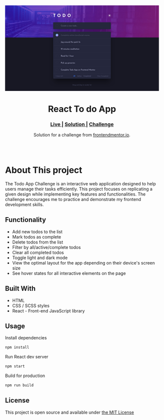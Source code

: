 ![](./src/assets/design/desktop-design-dark.jpg)

<h1 align="center">React To do App</h1>

<div align="center">
  <h3>
    <a href="https://todo-list-react-five-eta.vercel.app/" color="white">
      Live
    </a>
    <span> | </span>
    <a href="#">
      Solution
    </a>
   <span> | </span>
    <a href="https://www.frontendmentor.io/challenges/todo-app-Su1_KokOW">
      Challenge
    </a>
  </h3>
</div>
<div align="center">
   Solution for a challenge from  <a href="https://www.frontendmentor.io/" target="_blank">frontendmentor.io</a>.
</div>
<br>
<br>
<br>

# About This project

The Todo App Challenge is an interactive web application designed to help users manage their tasks efficiently. This project focuses on replicating a given design while implementing key features and functionalities. The challenge encourages me to practice and demonstrate my frontend development skills.

## Functionality

- Add new todos to the list
- Mark todos as complete
- Delete todos from the list
- Filter by all/active/complete todos
- Clear all completed todos
- Toggle light and dark mode
- View the optimal layout for the app depending on their device's screen size
- See hover states for all interactive elements on the page

## Built With

- HTML
- CSS / SCSS styles
- React - Front-end JavaScript library

## Usage

Install dependencies

```bash
npm install
```

Run React dev server

```bash
npm start
```

Build for production

```bash
npm run build
```

## License

This project is open source and available under [the MIT License](https://opensource.org/licenses/MIT)
